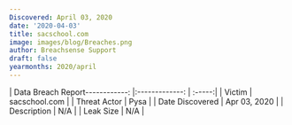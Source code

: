 ```yaml
---
Discovered: April 03, 2020
date: '2020-04-03'
title: sacschool.com
image: images/blog/Breaches.png
author: Breachsense Support
draft: false
yearmonths: 2020/april
---
```


| Data Breach Report------------:   |:-------------:    | :-----:|
| Victim    | sacschool.com      | 
| Threat Actor    | Pysa      | 
| Date Discovered    | Apr 03, 2020      | 
| Description    | N/A      | 
| Leak Size    | N/A      | 

